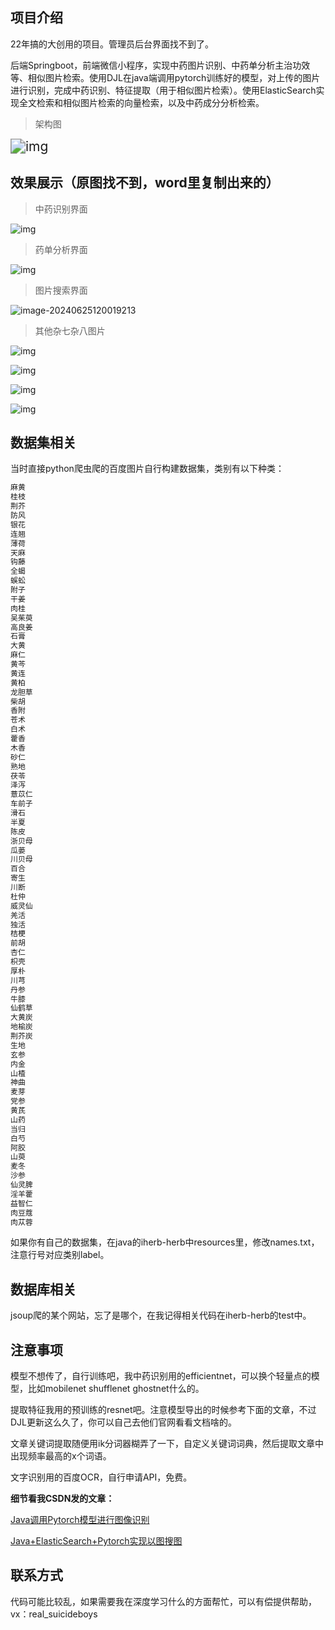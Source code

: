 ## 项目介绍

22年搞的大创用的项目。管理员后台界面找不到了。

后端Springboot，前端微信小程序，实现中药图片识别、中药单分析主治功效等、相似图片检索。使用DJL在java端调用pytorch训练好的模型，对上传的图片进行识别，完成中药识别、特征提取（用于相似图片检索）。使用ElasticSearch实现全文检索和相似图片检索的向量检索，以及中药成分分析检索。

> 架构图

<img src="./assets/wps1.jpg" alt="img" style="zoom:150%;" />

## 效果展示（原图找不到，word里复制出来的）

> 中药识别界面

![img](./assets/wps2.jpg)

> 药单分析界面

![img](./assets/wps3.jpg)

> 图片搜索界面

![image-20240625120019213](./assets/image-20240625120019213.png)

> 其他杂七杂八图片

![img](./assets/wps4.jpg)

![img](./assets/wps5.jpg)

![img](./assets/wps6.jpg)

![img](./assets/wps7.jpg)

## 数据集相关

当时直接python爬虫爬的百度图片自行构建数据集，类别有以下种类：

```bash
麻黄
桂枝
荆芥
防风
银花
连翘
薄荷
天麻
钩藤
全蝎
蜈蚣
附子
干姜
肉桂
吴茱萸
高良姜
石膏
大黄
麻仁
黄芩
黄连
黄柏
龙胆草
柴胡
香附
苍术
白术
藿香
木香
砂仁
熟地
茯苓
泽泻
薏苡仁
车前子
滑石
半夏
陈皮
浙贝母
瓜蒌
川贝母
百合
寄生
川断
杜仲
威灵仙
羌活
独活
桔梗
前胡
杏仁
枳壳
厚朴
川芎
丹参
牛膝
仙鹤草
大黄炭
地榆炭
荆芥炭
生地
玄参
内金
山楂
神曲
麦芽
党参
黄芪
山药
当归
白芍
阿胶
山萸
麦冬
沙参
仙灵脾
淫羊藿
益智仁
肉豆蔻
肉苁蓉
```

如果你有自己的数据集，在java的iherb-herb中resources里，修改names.txt，注意行号对应类别label。

## 数据库相关

jsoup爬的某个网站，忘了是哪个，在我记得相关代码在iherb-herb的test中。

## 注意事项

模型不想传了，自行训练吧，我中药识别用的efficientnet，可以换个轻量点的模型，比如mobilenet shufflenet ghostnet什么的。

提取特征我用的预训练的resnet吧。注意模型导出的时候参考下面的文章，不过DJL更新这么久了，你可以自己去他们官网看看文档啥的。

文章关键词提取随便用ik分词器糊弄了一下，自定义关键词词典，然后提取文章中出现频率最高的x个词语。

文字识别用的百度OCR，自行申请API，免费。

**细节看我CSDN发的文章：**

[Java调用Pytorch模型进行图像识别](https://blog.csdn.net/m0_52640724/article/details/124565688?spm=1001.2014.3001.5502)

[Java+ElasticSearch+Pytorch实现以图搜图](https://blog.csdn.net/m0_52640724/article/details/129357847?spm=1001.2014.3001.5502)

## 联系方式

代码可能比较乱，如果需要我在深度学习什么的方面帮忙，可以有偿提供帮助，vx：real_suicideboys

